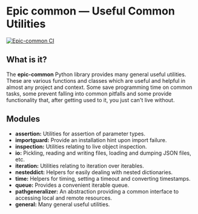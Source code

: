 # Epic common &mdash; Useful Common Utilities
[![Epic-common CI](https://github.com/Cybereason/epic-common/actions/workflows/ci.yml/badge.svg)](https://github.com/Cybereason/epic-common/actions/workflows/ci.yml)

## What is it?
The **epic-common** Python library provides many general useful utilities.
These are various functions and classes which are useful and helpful in almost any project and context.
Some save programming time on common tasks, some prevent falling into common pitfalls and some provide 
functionality that, after getting used to it, you just can't live without.

## Modules
- **assertion:** Utilities for assertion of parameter types.
- **importguard:** Provide an installation hint upon import failure.
- **inspection:** Utilities relating to live object inspection.
- **io:** Pickling, reading and writing files, loading and dumping JSON files, etc.
- **iteration:** Utilities relating to iteration over iterables.
- **nesteddict:** Helpers for easily dealing with nested dictionaries.
- **time:** Helpers for timing, setting a timeout and converting timestamps.
- **queue:** Provides a convenient iterable queue.
- **pathgeneralizer:** An abstraction providing a common interface to accessing local and remote resources.
- **general:** Many general useful utilities.
